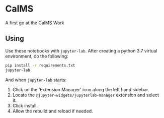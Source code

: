 # CalMS

 A first go at the CalMS Work

## Using

Use these notebooks with `jupyter-lab`. After creating a python 3.7 virtual environment, do the following:

```bash
pip install -r requirements.txt
jupyter-lab
```

And when `jupyter-lab` starts:

1. Click on the 'Extension Manager' icon along the left hand sidebar
1. Locate the `@jupyter-widgets/jupyterlab-manager` extension and select it.
1. Click install.
1. Allow the rebuild and reload if needed.

